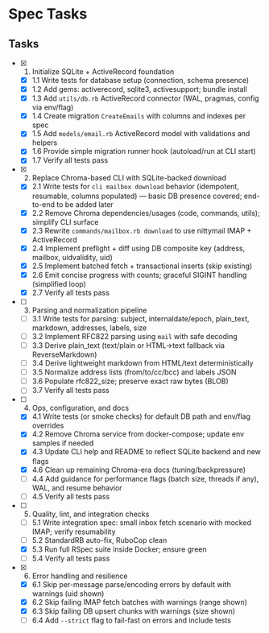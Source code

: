# Spec Tasks

## Tasks

- [x] 1. Initialize SQLite + ActiveRecord foundation
  - [x] 1.1 Write tests for database setup (connection, schema presence)
  - [x] 1.2 Add gems: activerecord, sqlite3, activesupport; bundle install
  - [x] 1.3 Add `utils/db.rb` ActiveRecord connector (WAL, pragmas, config via env/flag)
  - [x] 1.4 Create migration `CreateEmails` with columns and indexes per spec
  - [x] 1.5 Add `models/email.rb` ActiveRecord model with validations and helpers
  - [x] 1.6 Provide simple migration runner hook (autoload/run at CLI start)
  - [x] 1.7 Verify all tests pass

- [x] 2. Replace Chroma-based CLI with SQLite-backed download
  - [x] 2.1 Write tests for `cli mailbox download` behavior (idempotent, resumable, columns populated) — basic DB presence covered; end-to-end to be added later
  - [x] 2.2 Remove Chroma dependencies/usages (code, commands, utils); simplify CLI surface
  - [x] 2.3 Rewrite `commands/mailbox.rb download` to use nittymail IMAP + ActiveRecord
  - [x] 2.4 Implement preflight + diff using DB composite key (address, mailbox, uidvalidity, uid)
  - [x] 2.5 Implement batched fetch + transactional inserts (skip existing)
  - [x] 2.6 Emit concise progress with counts; graceful SIGINT handling (simplified loop)
  - [x] 2.7 Verify all tests pass

- [ ] 3. Parsing and normalization pipeline
  - [ ] 3.1 Write tests for parsing: subject, internaldate/epoch, plain_text, markdown, addresses, labels, size
  - [ ] 3.2 Implement RFC822 parsing using `mail` with safe decoding
  - [ ] 3.3 Derive plain_text (text/plain or HTML→text fallback via ReverseMarkdown)
  - [ ] 3.4 Derive lightweight markdown from HTML/text deterministically
  - [ ] 3.5 Normalize address lists (from/to/cc/bcc) and labels JSON
  - [ ] 3.6 Populate rfc822_size; preserve exact raw bytes (BLOB)
  - [ ] 3.7 Verify all tests pass

- [ ] 4. Ops, configuration, and docs
  - [x] 4.1 Write tests (or smoke checks) for default DB path and env/flag overrides
  - [x] 4.2 Remove Chroma service from docker-compose; update env samples if needed
  - [x] 4.3 Update CLI help and README to reflect SQLite backend and new flags
  - [x] 4.6 Clean up remaining Chroma-era docs (tuning/backpressure)
  - [ ] 4.4 Add guidance for performance flags (batch size, threads if any), WAL, and resume behavior
  - [ ] 4.5 Verify all tests pass

- [ ] 5. Quality, lint, and integration checks
  - [ ] 5.1 Write integration spec: small inbox fetch scenario with mocked IMAP; verify resumability
  - [ ] 5.2 StandardRB auto-fix, RuboCop clean
  - [x] 5.3 Run full RSpec suite inside Docker; ensure green
  - [ ] 5.4 Verify all tests pass

- [x] 6. Error handling and resilience
  - [x] 6.1 Skip per-message parse/encoding errors by default with warnings (uid shown)
  - [x] 6.2 Skip failing IMAP fetch batches with warnings (range shown)
  - [x] 6.3 Skip failing DB upsert chunks with warnings (size shown)
  - [ ] 6.4 Add `--strict` flag to fail-fast on errors and include tests
